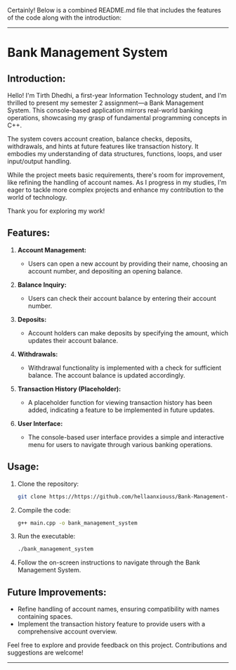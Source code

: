Certainly! Below is a combined README.md file that includes the features of the code along with the introduction:

---

# Bank Management System

## Introduction:

Hello! I'm Tirth Dhedhi, a first-year Information Technology student, and I'm thrilled to present my semester 2 assignment—a Bank Management System. This console-based application mirrors real-world banking operations, showcasing my grasp of fundamental programming concepts in C++.

The system covers account creation, balance checks, deposits, withdrawals, and hints at future features like transaction history. It embodies my understanding of data structures, functions, loops, and user input/output handling.

While the project meets basic requirements, there's room for improvement, like refining the handling of account names. As I progress in my studies, I'm eager to tackle more complex projects and enhance my contribution to the world of technology.

Thank you for exploring my work!

## Features:

1. **Account Management:**
   - Users can open a new account by providing their name, choosing an account number, and depositing an opening balance.

2. **Balance Inquiry:**
   - Users can check their account balance by entering their account number.

3. **Deposits:**
   - Account holders can make deposits by specifying the amount, which updates their account balance.

4. **Withdrawals:**
   - Withdrawal functionality is implemented with a check for sufficient balance. The account balance is updated accordingly.

5. **Transaction History (Placeholder):**
   - A placeholder function for viewing transaction history has been added, indicating a feature to be implemented in future updates.

6. **User Interface:**
   - The console-based user interface provides a simple and interactive menu for users to navigate through various banking operations.

## Usage:

1. Clone the repository:

   ```bash
   git clone https://https://github.com/hellaanxiouss/Bank-Management-System-V1.git
   ```

2. Compile the code:

   ```bash
   g++ main.cpp -o bank_management_system
   ```

3. Run the executable:

   ```bash
   ./bank_management_system
   ```

4. Follow the on-screen instructions to navigate through the Bank Management System.

## Future Improvements:

- Refine handling of account names, ensuring compatibility with names containing spaces.
- Implement the transaction history feature to provide users with a comprehensive account overview.

Feel free to explore and provide feedback on this project. Contributions and suggestions are welcome!

---